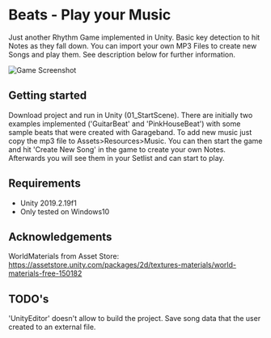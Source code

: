 # Beats - Play your Music
Just another Rhythm Game implemented in Unity. Basic key detection to hit Notes as they fall down. You can import your own MP3 Files to create new Songs and play them. See description below for further information.

![Game Screenshot](https://github.com/kuko64/BPM/blob/main/BPM-collage.png?raw=true)

## Getting started
Download project and run in Unity (01_StartScene).
There are initially two examples implemented ('GuitarBeat' and 'PinkHouseBeat') with some sample beats that were created with Garageband.
To add new music just copy the mp3 file to Assets>Resources>Music. You can then start the game and hit 'Create New Song' in the game to create your own Notes. Afterwards you will see them in your Setlist and can start to play.

## Requirements
- Unity 2019.2.19f1
- Only tested on Windows10


## Acknowledgements
WorldMaterials from Asset Store: https://assetstore.unity.com/packages/2d/textures-materials/world-materials-free-150182

## TODO's
'UnityEditor' doesn't allow to build the project. Save song data that the user created to an external file. 
